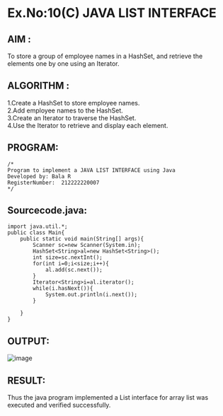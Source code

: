 # Ex.No:10(C)             JAVA LIST INTERFACE
 ## AIM :
To store a group of employee names in a HashSet, and retrieve the elements one by one using an Iterator.

## ALGORITHM :
1.Create a HashSet to store employee names.  
2.Add employee names to the HashSet.  
3.Create an Iterator to traverse the HashSet.  
4.Use the Iterator to retrieve and display each element.  


## PROGRAM:
 ```
/*
Program to implement a JAVA LIST INTERFACE using Java
Developed by: Bala R
RegisterNumber:  212222220007
*/
```

## Sourcecode.java:
```
import java.util.*;
public class Main{
    public static void main(String[] args){
        Scanner sc=new Scanner(System.in);
        HashSet<String>al=new HashSet<String>();
        int size=sc.nextInt();
        for(int i=0;i<size;i++){
            al.add(sc.next());
        }
        Iterator<String>i=al.iterator();
        while(i.hasNext()){
            System.out.println(i.next());
        }
        
    }
}
```

## OUTPUT:

![image](https://github.com/user-attachments/assets/c6e5dfbb-872e-45ee-9bd6-31273283e072)

## RESULT:
Thus the java program implemented a List interface for array list was executed and verified successfully.










